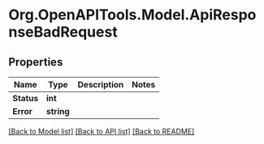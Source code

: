 
# Org.OpenAPITools.Model.ApiResponseBadRequest

## Properties

Name | Type | Description | Notes
------------ | ------------- | ------------- | -------------
**Status** | **int** |  | 
**Error** | **string** |  | 

[[Back to Model list]](../README.md#documentation-for-models)
[[Back to API list]](../README.md#documentation-for-api-endpoints)
[[Back to README]](../README.md)

